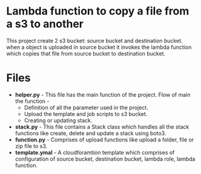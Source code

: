 # Lambda function to copy a file from a s3 to another
This project create 2 s3 bucket: source bucket and destination bucket. when a object is uploaded in source bucket it invokes the lambda function which copies that file from source bucket to destination bucket.

# Files
- **helper.py** - This file has the main function of the project. Flow of main the function -
    - Definition of all the parameter used in the project.
    - Upload the template and job scripts to s3 bucket.
    - Creating or updating stack.
- **stack.py** - This file contains a Stack class which handles all the stack functions like create, delete and  update a stack using boto3.
- **function.py** - Comprises of upload functions like upload a folder, file or zip file to s3.
- **template.ymal** - A cloudforamtion template which comprises of configuration of source bucket, destination bucket, lambda role, lambda function.